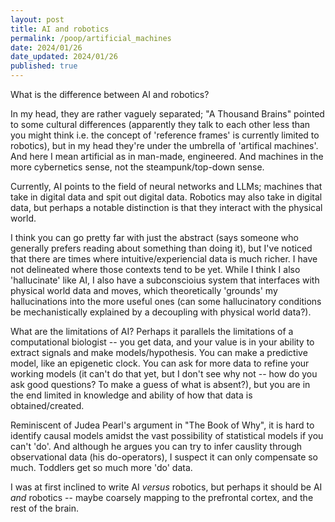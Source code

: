 ```yaml
---
layout: post
title: AI and robotics
permalink: /poop/artificial_machines
date: 2024/01/26
date_updated: 2024/01/26
published: true
---
```


What is the difference between AI and robotics?

In my head, they are rather vaguely separated; "A Thousand Brains" pointed to some cultural differences (apparently they talk to each other less than you might think i.e. the concept of 'reference frames' is currently limited to robotics), but in my head they're under the umbrella of 'artifical machines'. And here I mean artificial as in man-made, engineered. And machines in the more cybernetics sense, not the steampunk/top-down sense. 

Currently, AI points to the field of neural networks and LLMs; machines that take in digital data and spit out digital data. Robotics may also take in digital data, but perhaps a notable distinction is that they interact with the physical world. 

I think you can go pretty far with just the abstract (says someone who generally prefers reading about something than doing it), but I've noticed that there are times where intuitive/experiencial data is much richer. I have not delineated where those contexts tend to be yet. While I think I also 'hallucinate' like AI, I also have a subconscioius system that interfaces with physical world data and moves, which theoretically 'grounds' my hallucinations into the more useful ones (can some hallucinatory conditions be mechanistically explained by a decoupling with physical world data?). 

What are the limitations of AI? Perhaps it parallels the limitations of a computational biologist -- you get data, and your value is in your ability to extract signals and make models/hypothesis. You can make a predictive model, like an epigenetic clock. You can ask for more data to refine your working models (it can't do that yet, but I don't see why not -- how do you ask good questions? To make a guess of what is absent?), but you are in the end limited in knowledge and ability of how that data is obtained/created.   

Reminiscent of Judea Pearl's argument in "The Book of Why", it is hard to identify causal models amidst the vast possibility of statistical models if you can't 'do'. And although he argues you can try to infer causlity through observational data (his do-operators), I suspect it can only compensate so much. Toddlers get so much more 'do' data. 

I was at first inclined to write AI _versus_ robotics, but perhaps it should be AI _and_ robotics -- maybe coarsely mapping to the prefrontal cortex, and the rest of the brain. 